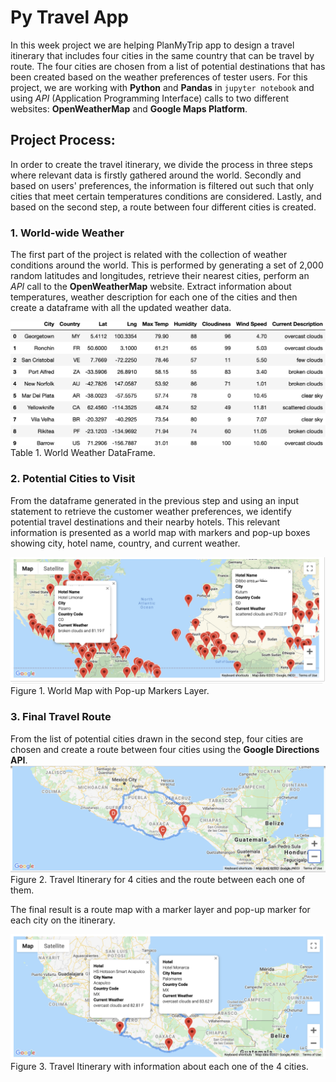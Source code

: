 # Py Travel App

In this week project we are helping PlanMyTrip app to design a travel itinerary that includes four cities in the same country that can be travel by route. The four cities are chosen from a list of potential destinations that has been created based on the weather preferences of tester users. For this project, we are working with **Python** and **Pandas** in `jupyter notebook` and using *API* (Application Programming Interface) calls to two different websites: **OpenWeatherMap** and **Google Maps Platform**.

## Project Process:

In order to create the travel itinerary, we divide the process in three steps where relevant data is firstly gathered around the world.  Secondly and based on users' preferences, the information is filtered out such that only cities that meet certain temperatures conditions are considered. Lastly, and based on the second step, a route between four different cities is created.

### 1. World-wide Weather

The first part of the project is related with the collection of weather conditions around the world. This is performed by generating a set of 2,000 random latitudes and longitudes, retrieve their nearest cities, perform an *API*  call to the **OpenWeatherMap** website. Extract information about temperatures, weather description for each one of the cities and then create a dataframe with all the updated weather data.

![df](https://raw.githubusercontent.com/LeidyDoradoM/WorldWeather_Challenge/main/Weather_Database/df_citydata.png)
Table 1. World Weather DataFrame.

### 2. Potential Cities to Visit
 
 From the dataframe generated in the previous step and using an input statement to retrieve the customer weather preferences, we identify potential travel destinations and their nearby hotels. This relevant information is presented as a world map with markers and pop-up boxes showing city, hotel name, country, and current weather.

![map](https://raw.githubusercontent.com/LeidyDoradoM/WorldWeather_Challenge/main/Vacation_Search/WeatherPy_vacation_map.png)
Figure 1. World Map with Pop-up Markers Layer.

### 3. Final Travel Route

From the list of potential cities drawn in the second step, four cities are chosen and create a route between four cities using the **Google Directions API**. 
![route](https://raw.githubusercontent.com/LeidyDoradoM/WorldWeather_Challenge/main/Vacation_Itinerary/WeatherPy_travel_map.png)
Figure 2. Travel Itinerary for 4 cities and the route between each one of them.

The final result is a route map with a marker layer and pop-up marker for each city on the itinerary.

![routeM](https://raw.githubusercontent.com/LeidyDoradoM/WorldWeather_Challenge/main/Vacation_Itinerary/WeatherPy_travel_map_markers.png)
Figure 3. Travel Itinerary with information about each one of the 4 cities.